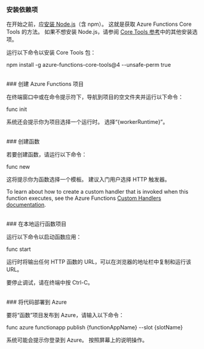 ### <a name="install-dependencies"></a>安装依赖项

在开始之前，应<a href="https://go.microsoft.com/fwlink/?linkid=2016195" target="_blank">安装 Node.js</a>（含 npm）。 这就是获取 Azure Functions Core Tools 的方法。 如果不想安装 Node.js，请参阅 <a href="https://go.microsoft.com/fwlink/?linkid=2016192" target="_blank">Core Tools 参考</a>中的其他安装选项。

运行以下命令以安装 Core Tools 包：

<MarkdownHighlighter>npm install -g azure-functions-core-tools@4 --unsafe-perm true</MarkdownHighlighter>

<br/>
### <a name="create-an-azure-functions-project"></a>创建 Azure Functions 项目

在终端窗口中或在命令提示符下，导航到项目的空文件夹并运行以下命令：

<MarkdownHighlighter>func init</MarkdownHighlighter>

系统还会提示你为项目选择一个运行时。 选择“{workerRuntime}”。

<br/>
### <a name="create-a-function"></a>创建函数

若要创建函数，请运行以下命令：

<MarkdownHighlighter>func new</MarkdownHighlighter>

这将提示你为函数选择一个模板。 建议入门用户选择 HTTP 触发器。

<StackInstructions customStack={true}>To learn about how to create a custom handler that is invoked when this function executes, see the Azure Functions <a href="https://go.microsoft.com/fwlink/?linkid=2138621" target="_blank">Custom Handlers documentation</a>.</StackInstructions>

<br/>
### <a name="run-your-function-project-locally"></a>在本地运行函数项目

运行以下命令以启动函数应用：

<MarkdownHighlighter>func start</MarkdownHighlighter>

运行时将输出任何 HTTP 函数的 URL，可以在浏览器的地址栏中复制和运行该 URL。

要停止调试，请在终端中按 Ctrl-C。

<br/>
### <a name="deploy-your-code-to-azure"></a>将代码部署到 Azure

要将“函数”项目发布到 Azure，请输入以下命令：

<MarkdownHighlighter>func azure functionapp publish {functionAppName} <SlotComponent>--slot {slotName}</SlotComponent></MarkdownHighlighter>

系统可能会提示你登录到 Azure。 按照屏幕上的说明操作。
